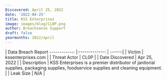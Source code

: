 ```yaml
---
Discovered: April 25, 2022
date: '2022-04-25'
title: KSS Enterprises
image: images/blog/CL0P.png
author: Breachsense Support
draft: false
yearmonths: 2022/april
---
```



| Data Breach Report
------------:   |:-------------:    | :-----:|
| Victim    | kssenterprises.com      | 
| Threat Actor    | CL0P      | 
| Date Discovered    | Apr 25, 2022      | 
| Description    | KSS Enterprises is a premier distributor of janitorial supplies, packaging supplies, foodservice supplies and cleaning equipment.      | 
| Leak Size    | N/A      | 

